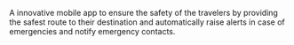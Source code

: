 A innovative mobile app to ensure the safety of the travelers by providing the safest route to their destination and automatically raise alerts in case of emergencies and notify emergency contacts.
